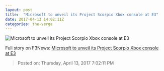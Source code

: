 ```yaml
---
layout: post
title:  "Microsoft to unveil its Project Scorpio Xbox console at E3"
date: 2017-04-13 14:02:11Z
categories: the-verge
---
```


![Microsoft to unveil its Project Scorpio Xbox console at E3](https://cdn0.vox-cdn.com/thumbor/nfyNmR2wjEuAlp4jtY2C-HgLuSU=/0x625:6667x4375/1600x900/cdn0.vox-cdn.com/uploads/chorus_image/image/54234151/scorptech_memory_on1.0.png)




Full story on F3News: [Microsoft to unveil its Project Scorpio Xbox console at E3](http://www.f3nws.com/n/yKUZ)

> Posted on: Thursday, April 13, 2017 7:02:11 PM
